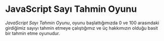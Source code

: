 # JavaScript Sayı Tahmin Oyunu

*JavaScript Sayı Tahmin Oyunu*, oyunu başlattığımızda 0 ve 100 arasındaki girdiğimiz sayıyı tahmin etmeye çalıştığımız ve üç hakkımızın olduğu basit bir tahmin etme oyunudur.